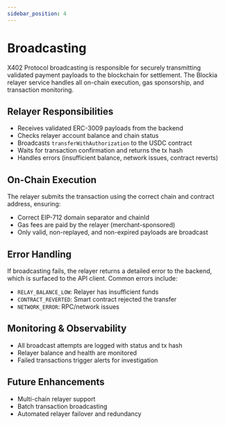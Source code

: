 ```yaml
---
sidebar_position: 4
---
```


# Broadcasting

X402 Protocol broadcasting is responsible for securely transmitting validated
payment payloads to the blockchain for settlement. The Blockia relayer service
handles all on-chain execution, gas sponsorship, and transaction monitoring.

## Relayer Responsibilities

- Receives validated ERC-3009 payloads from the backend
- Checks relayer account balance and chain status
- Broadcasts `transferWithAuthorization` to the USDC contract
- Waits for transaction confirmation and returns the tx hash
- Handles errors (insufficient balance, network issues, contract reverts)

## On-Chain Execution

The relayer submits the transaction using the correct chain and contract
address, ensuring:

- Correct EIP-712 domain separator and chainId
- Gas fees are paid by the relayer (merchant-sponsored)
- Only valid, non-replayed, and non-expired payloads are broadcast

## Error Handling

If broadcasting fails, the relayer returns a detailed error to the backend,
which is surfaced to the API client. Common errors include:

- `RELAY_BALANCE_LOW`: Relayer has insufficient funds
- `CONTRACT_REVERTED`: Smart contract rejected the transfer
- `NETWORK_ERROR`: RPC/network issues

## Monitoring & Observability

- All broadcast attempts are logged with status and tx hash
- Relayer balance and health are monitored
- Failed transactions trigger alerts for investigation

## Future Enhancements

- Multi-chain relayer support
- Batch transaction broadcasting
- Automated relayer failover and redundancy
